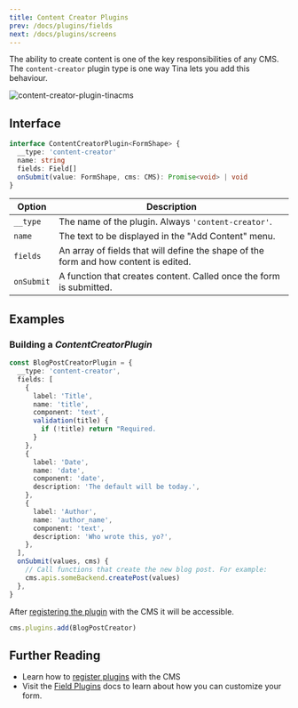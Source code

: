 ```yaml
---
title: Content Creator Plugins
prev: /docs/plugins/fields
next: /docs/plugins/screens
---
```


The ability to create content is one of the key responsibilities of any CMS. The `content-creator` plugin type is one way Tina lets you add this behaviour.

![content-creator-plugin-tinacms](/img/content-creator-ex.jpg)

## Interface

```ts
interface ContentCreatorPlugin<FormShape> {
  __type: 'content-creator'
  name: string
  fields: Field[]
  onSubmit(value: FormShape, cms: CMS): Promise<void> | void
}
```

| Option     | Description                                                                          |
| ---------- | ------------------------------------------------------------------------------------ |
| `__type`   | The name of the plugin. Always `'content-creator'`.                                  |
| `name`     | The text to be displayed in the "Add Content" menu.                                  |
| `fields`   | An array of fields that will define the shape of the form and how content is edited. |
| `onSubmit` | A function that creates content. Called once the form is submitted.                  |

## Examples

### Building a _ContentCreatorPlugin_

```ts
const BlogPostCreatorPlugin = {
  __type: 'content-creator',
  fields: [
    {
      label: 'Title',
      name: 'title',
      component: 'text',
      validation(title) {
        if (!title) return "Required.
      }
    },
    {
      label: 'Date',
      name: 'date',
      component: 'date',
      description: 'The default will be today.',
    },
    {
      label: 'Author',
      name: 'author_name',
      component: 'text',
      description: 'Who wrote this, yo?',
    },
  ],
  onSubmit(values, cms) {
    // Call functions that create the new blog post. For example:
    cms.apis.someBackend.createPost(values)
  },
}
```

After [registering the plugin](/docs/plugins#adding-plugins) with the CMS it will be accessible.

```ts
cms.plugins.add(BlogPostCreator)
```

## Further Reading

- Learn how to [register plugins](/docs/plugins#adding-plugins) with the CMS
- Visit the [Field Plugins](/docs/plugins/fields) docs to learn about how you can customize your form.

<!-- TODO: Add links to the packages which provide helpers e.g. RemarkCreatorPlugin and whatnot. -->
